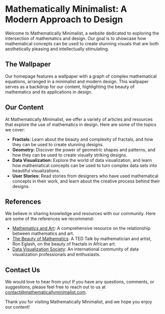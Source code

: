 <!--font:Cormorant Garamond-->

# Mathematically Minimalist: A Modern Approach to Design

Welcome to Mathematically Minimalist, a website dedicated to exploring the intersection of mathematics and design. Our goal is to showcase how mathematical concepts can be used to create stunning visuals that are both aesthetically pleasing and intellectually stimulating.

## The Wallpaper

Our homepage features a wallpaper with a graph of complex mathematical equations, arranged in a minimalist and modern design. This wallpaper serves as a backdrop for our content, highlighting the beauty of mathematics and its applications in design.

## Our Content

At Mathematically Minimalist, we offer a variety of articles and resources that explore the use of mathematics in design. Here are some of the topics we cover:

- **Fractals:** Learn about the beauty and complexity of fractals, and how they can be used to create stunning designs.
- **Geometry:** Discover the power of geometric shapes and patterns, and how they can be used to create visually striking designs.
- **Data Visualization:** Explore the world of data visualization, and learn how mathematical concepts can be used to turn complex data sets into beautiful visualizations.
- **User Stories:** Read stories from designers who have used mathematical concepts in their work, and learn about the creative process behind their designs.

## References

We believe in sharing knowledge and resources with our community. Here are some of the references we recommend:

- [Mathematics and Art](#): A comprehensive resource on the relationship between mathematics and art.
- [The Beauty of Mathematics](#): A TED Talk by mathematician and artist, Ron Eglash, on the beauty of fractals in African art.
- [Data Visualization Society](#): An international community of data visualization professionals and enthusiasts.

## Contact Us

We would love to hear from you! If you have any questions, comments, or suggestions, please feel free to reach out to us at [contact@mathematicallyminimalist.com](mailto:contact@mathematicallyminimalist.com).

Thank you for visiting Mathematically Minimalist, and we hope you enjoy our content!

<!--

Write me content for website with wallpaper which alt text is:

"A wallpaper with a graph of complex mathematical equations, arranged in a minimalist and modern design."

The name/title of the page should not be 1:1 copy of the alt text but rather a real content of the website which is using this wallpaper.

- Use markdown format 
- Start with heading
- Heading should be short and concise
- The content should look like a real website 
- The website should not be about the wallpaper, wallpaper is just a related background
- Heading should be contain work "wallpaper" or "background"
- Include real sections like references, contact, user stories, etc. use things relevant to the page purpose.
- Feel free to use structure like headings, bullets, numbering, blockquotes, paragraphs, horizontal lines, etc.
- You can use formatting like bold or _italic_
- You can include UTF-8 emojis
- Links should be only #hash anchors (and you can refer to the document itself)
- Do not include images


---


# Mathematically Minimalist: A Modern Approach to Design

Welcome to Mathematically Minimalist, a website dedicated to exploring the intersection of mathematics and design. Our goal is to showcase how mathematical concepts can be used to create stunning visuals that are both aesthetically pleasing and intellectually stimulating.

## The Wallpaper

Our homepage features a wallpaper with a graph of complex mathematical equations, arranged in a minimalist and modern design. This wallpaper serves as a backdrop for our content, highlighting the beauty of mathematics and its applications in design.

## Our Content

At Mathematically Minimalist, we offer a variety of articles and resources that explore the use of mathematics in design. Here are some of the topics we cover:

- **Fractals:** Learn about the beauty and complexity of fractals, and how they can be used to create stunning designs.
- **Geometry:** Discover the power of geometric shapes and patterns, and how they can be used to create visually striking designs.
- **Data Visualization:** Explore the world of data visualization, and learn how mathematical concepts can be used to turn complex data sets into beautiful visualizations.
- **User Stories:** Read stories from designers who have used mathematical concepts in their work, and learn about the creative process behind their designs.

## References

We believe in sharing knowledge and resources with our community. Here are some of the references we recommend:

- [Mathematics and Art](#): A comprehensive resource on the relationship between mathematics and art.
- [The Beauty of Mathematics](#): A TED Talk by mathematician and artist, Ron Eglash, on the beauty of fractals in African art.
- [Data Visualization Society](#): An international community of data visualization professionals and enthusiasts.

## Contact Us

We would love to hear from you! If you have any questions, comments, or suggestions, please feel free to reach out to us at [contact@mathematicallyminimalist.com](mailto:contact@mathematicallyminimalist.com).

Thank you for visiting Mathematically Minimalist, and we hope you enjoy our content!

-->
